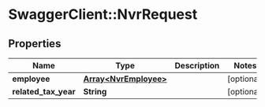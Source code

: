 # SwaggerClient::NvrRequest

## Properties
Name | Type | Description | Notes
------------ | ------------- | ------------- | -------------
**employee** | [**Array&lt;NvrEmployee&gt;**](NvrEmployee.md) |  | [optional] 
**related_tax_year** | **String** |  | [optional] 

